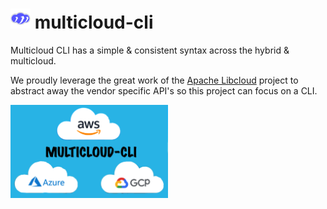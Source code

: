 # <img src=docs/img/multicloud-cli-logo.png width=32 height=32> multicloud-cli

Multicloud CLI has a simple & consistent syntax across the hybrid & multicloud.

We proudly leverage the great work of the [Apache Libcloud](https://libcloud.apache.org) project to abstract 
away the vendor specific API's so this project can focus on a CLI.

<img src=docs/img/multicloud-cli.png width=50% height=50%>


